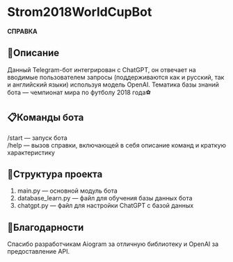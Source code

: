 # Strom2018WorldCupBot

**СПРАВКА**

## 🚀Описание
Данный Telegram-бот интегрирован с ChatGPT, он отвечает на вводимые пользователем запросы (поддерживаются как и русский, так и английский языки) используя модель OpenAI. Тематика базы знаний бота — чемпионат мира по футболу 2018 года⚽

## 📋Команды бота
/start — запуск бота  
/help — вызов справки, включающей в себя описание команд и краткую характеристику

## 📂Структура проекта
1. main.py — основной модуль бота
2. database_learn.py — файл для обучения базы данных бота
3. chatgpt.py — файл для настройки ChatGPT с базой данных

## 🙏Благодарности
Спасибо разработчикам Aiogram за отличную библиотеку и OpenAI за предоставление API.
